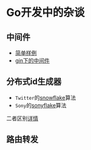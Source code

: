 # Go开发中的杂谈

## 中间件
- [简单样例](../aAdvanceGoProgram/chapter5/baseCgi/middleware.go)
- [gin下的中间件](../other/middleware/ginMiddle.go)

## 分布式id生成器
- `Twitter`的[snowflake](../aAdvanceGoProgram/chapter6/distributedId/snowflake.go)算法
- `Sony`的[sonyflake](../aAdvanceGoProgram/chapter6/distributedId/sonyflake.go)算法

二者区别[详情](../aAdvanceGoProgram/chapter6/README.md#分布式id生成器)

## 路由转发
